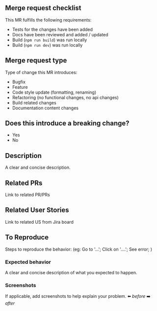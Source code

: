 ## Merge request checklist

This MR fulfills the following requirements:
- Tests for the changes have been added
- Docs have been reviewed and added / updated
- Build (`npm run build`) was run locally
- Build (`npm run dev`) was run locally


## Merge request type

Type of change this MR introduces:
- Bugfix
- Feature
- Code style update (formatting, renaming)
- Refactoring (no functional changes, no api changes)
- Build related changes
- Documentation content changes


## Does this introduce a breaking change?

- Yes
- No


## Description
A clear and concise description.


## Related PRs
Link to related PR/PRs


## Related User Stories

Link to related US from Jira board


## To Reproduce

Steps to reproduce the behavior:
(eg: Go to '...'; Click on '....'; See error; )


### Expected behavior

A clear and concise description of what you expected to happen.


### Screenshots

If applicable, add screenshots to help explain your problem.
⬅️  _before_
➡️  _after_
